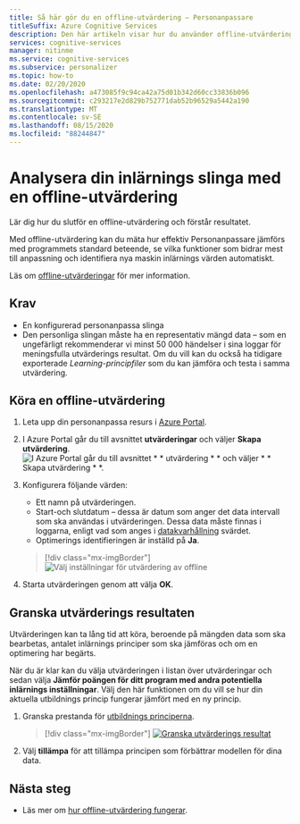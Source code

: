 ```yaml
---
title: Så här gör du en offline-utvärdering – Personanpassare
titleSuffix: Azure Cognitive Services
description: Den här artikeln visar hur du använder offline-utvärdering för att mäta appens effektivitet och analysera din inlärnings slinga.
services: cognitive-services
manager: nitinme
ms.service: cognitive-services
ms.subservice: personalizer
ms.topic: how-to
ms.date: 02/20/2020
ms.openlocfilehash: a473085f9c94ca42a75d01b342d60cc33836b096
ms.sourcegitcommit: c293217e2d829b752771dab52b96529a5442a190
ms.translationtype: MT
ms.contentlocale: sv-SE
ms.lasthandoff: 08/15/2020
ms.locfileid: "88244847"
---
```

# <a name="analyze-your-learning-loop-with-an-offline-evaluation"></a>Analysera din inlärnings slinga med en offline-utvärdering

Lär dig hur du slutför en offline-utvärdering och förstår resultatet.

Med offline-utvärdering kan du mäta hur effektiv Personanpassare jämförs med programmets standard beteende, se vilka funktioner som bidrar mest till anpassning och identifiera nya maskin inlärnings värden automatiskt.

Läs om [offline-utvärderingar](concepts-offline-evaluation.md) för mer information.

## <a name="prerequisites"></a>Krav

* En konfigurerad personanpassa slinga
* Den personliga slingan måste ha en representativ mängd data – som en ungefärligt rekommenderar vi minst 50 000 händelser i sina loggar för meningsfulla utvärderings resultat. Om du vill kan du också ha tidigare exporterade _Learning-principfiler_ som du kan jämföra och testa i samma utvärdering.

## <a name="run-an-offline-evaluation"></a>Köra en offline-utvärdering

1. Leta upp din personanpassa resurs i [Azure Portal](https://azure.microsoft.com/free/cognitive-services).
1. I Azure Portal går du till avsnittet **utvärderingar** och väljer **Skapa utvärdering**.
    ![I Azure Portal går du till avsnittet * * utvärdering * * och väljer * * Skapa utvärdering * *.](./media/offline-evaluation/create-new-offline-evaluation.png)
1. Konfigurera följande värden:

    * Ett namn på utvärderingen.
    * Start-och slutdatum – dessa är datum som anger det data intervall som ska användas i utvärderingen. Dessa data måste finnas i loggarna, enligt vad som anges i [datakvarhållning](how-to-settings.md) svärdet.
    * Optimerings identifieringen är inställd på **Ja**.

    > [!div class="mx-imgBorder"]
    > ![Välj inställningar för utvärdering av offline](./media/offline-evaluation/create-an-evaluation-form.png)

1. Starta utvärderingen genom att välja **OK**.

## <a name="review-the-evaluation-results"></a>Granska utvärderings resultaten

Utvärderingen kan ta lång tid att köra, beroende på mängden data som ska bearbetas, antalet inlärnings principer som ska jämföras och om en optimering har begärts.

När du är klar kan du välja utvärderingen i listan över utvärderingar och sedan välja **Jämför poängen för ditt program med andra potentiella inlärnings inställningar**. Välj den här funktionen om du vill se hur din aktuella utbildnings princip fungerar jämfört med en ny princip.

1. Granska prestanda för [utbildnings principerna](concepts-offline-evaluation.md#discovering-the-optimized-learning-policy).

    > [!div class="mx-imgBorder"]
    > [![Granska utvärderings resultat](./media/offline-evaluation/evaluation-results.png)](./media/offline-evaluation/evaluation-results.png#lightbox)

1. Välj **tillämpa** för att tillämpa principen som förbättrar modellen för dina data.

## <a name="next-steps"></a>Nästa steg

* Läs mer om [hur offline-utvärdering fungerar](concepts-offline-evaluation.md).
